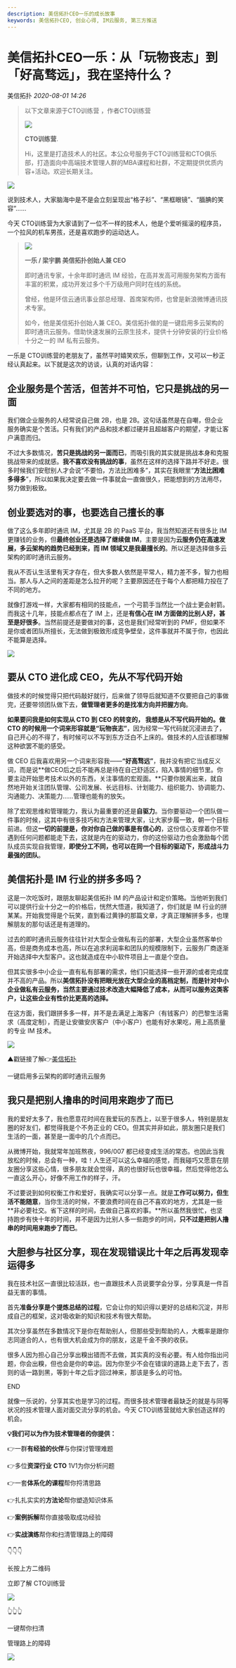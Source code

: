 ```yaml
---
description: 美信拓扑CEO一乐的成长故事
keywords: 美信拓扑CEO, 创业心得, IM云服务, 第三方推送
---
```

# 美信拓扑CEO一乐：从「玩物丧志」到「好高骛远」，我在坚持什么？

美信拓扑 _2020-08-01 14:26_

> 以下文章来源于CTO训练营 ，作者CTO训练营
>
> ![](http://wx.qlogo.cn/mmhead/Q3auHgzwzM5tqO3saf98SVDUv5HqsHboJJzBia6OsY0wMFCJOO8CVMw/0)
>
> **CTO训练营**.
>
> Hi，这里是打造技术人的社区。本公众号服务于CTO训练营和CTO俱乐部，打造面向中高端技术管理人群的MBA课程和社群，不定期提供优质内容+活动。欢迎长期关注。

![](../assets/articles/autogen-104528f803c2bbc7ae2920db288c52246988e90714caddaddb672210d07f48c3.gif)

说到技术人，大家脑海中是不是会立刻呈现出“格子衫”、“黑框眼镜”、“腼腆的笑容”……

今天 CTO训练营为大家请到了一位不一样的技术人，他是个爱听摇滚的程序员，一个拉风的机车男孩，还是喜欢跑步的运动达人。

> ![](../assets/articles/autogen-60296412ee0c16efd11970be0482296a270717049ce2b8394bb9490ef1f18e25.webp)
>
> **一乐 / 梁宇鹏 美信拓扑创始人兼 CEO**
>
> 即时通讯专家，十余年即时通讯 IM 经验，在高并发高可用服务架构方面有丰富的积累，成功开发过多个千万级用户同时在线的系统。
>
> 曾经，他是环信云通讯事业部总经理、首席架构师，也曾是新浪微博通讯技术专家。
>
> 如今，他是美信拓扑创始人兼 CEO。美信拓扑做的是一键启用多云架构的即时通讯云服务。借助快速发展的云原生技术，提供十分钟安装的行业价格十分之一的 IM 私有云服务。

一乐是 CTO训练营的老朋友了，虽然平时嬉笑欢乐，但聊到工作，又可以一秒正经认真起来。以下就是这次的访谈，认真的对话内容：

## **企业服务是个苦活，但苦并不可怕，它只是挑战的另一面**

我们做企业服务的人经常说自己做 2B，也是 2B。这句话虽然是在自嘲，但企业服务确实是个苦活。只有我们的产品和技术都过硬并且超越客户的期望，才能让客户满意而归。

不过大多数情况，**苦只是挑战的另一面而已**，而吸引我的其实就是挑战本身和克服挑战带来的成就感。**我不喜欢没有挑战的事**，虽然在这样的选择下路并不好走。很多时候我们安慰别人才会说“不要怕，方法比困难多”，其实在我眼里“**方法比困难多得多**”，所以如果我决定要去做一件事就会一直做很久，把能想到的方法用尽，努力做到极致。

## **创业要选对的事，也要选自己擅长的事**

做了这么多年即时通讯 IM，尤其是 2B 的 PaaS 平台，我当然知道还有很多比 IM 更赚钱的业务，但**最终创业还是选择了继续做 IM**，主要是因为**云服务仍在高速发展，多云架构的趋势已经到来，而 IM 领域又是我最擅长的**。所以还是选择做多云架构的即时通讯云服务。

我从不否认生活里有天才存在，但大多数人依然是平常人，精力差不多，智力也相当。那人与人之间的差距是怎么拉开的呢？主要原因还在于每个人都把精力投在了不同的地方。

就像打游戏一样，大家都有相同的技能点，一个弓箭手当然比一个战士更会射箭。而我这十几年，技能点都点在了 IM 上，还是**有信心在 IM 方面做的比别人好，甚至是好很多**。当然前提还是要做对的事，这也是我们经常听到的 PMF，但如果不是你或者团队所擅长，无法做到极致形成竞争壁垒，这件事就并不属于你，也因此不能算是选择。

![](../assets/articles/autogen-5b3c29c7be81c82d560a9418a9e3e70d4d25ab108d3990b759cc7341cd3137c1.webp)

## **要从 CTO 进化成 CEO，先从不写代码开始**

做技术的时候觉得只把代码敲好就行，后来做了领导后就知道不仅要把自己的事做完，还要带领团队做下去，**做管理者更多的是找准方向并把握方向**。

**如果要问我是如何实现从 CTO 到 CEO 的转变的， 我想是从不写代码开始的。做 CTO 的时候用一个词来形容就是“玩物丧志”**，因为经常一写代码就沉浸进去了，自己开心的不得了，有时候可以不写到东方泛白不上床的。做技术的人应该都理解这种欲罢不能的感受。

做 CEO 后我喜欢用另一个词来形容我——**“好高骛远”**，我并没有把它当成反义词，而是说**做CEO后之后不能再总是待在自己舒适区，陷入事情的细节里。你要主动开始思考技术以外的东西，关注事情的宏观面。**只要你脱离出来，就自然地开始关注团队管理、公司发展、长远目标、计划能力、组织能力、协调能力、沟通能力、决策能力……管理也能有的放矢。

除了宏观思维和管理能力，我认为最重要的还是**自驱力**。当你要驱动一个团队做一件事的时候，这其中有很多技巧和方法来管理大家，让大家步履一致，朝一个目标前进。但这**一切的前提是，你对你自己做的事是有信心的**，这份信心支撑着你不管遇到任何问题都能走下去，这就是内在的驱动力，你的这份驱动力也会激励每个团队成员实现自我管理，**即使分工不同，也可以在同一个目标的驱动下，形成战斗力最强的团队**。

## **美信拓扑是 IM 行业的拼多多吗？**

这是一次吃饭时，跟朋友聊起美信拓扑 IM 的产品设计和定价策略。当他听到我们可以提供行业十分之一的价格后，恍然大悟道，我知道了，你们就是 IM 行业的拼某某。开始我觉得是个玩笑，直到看过黄铮的那篇文章，才真正理解拼多多，也理解朋友的那句话还是有道理的。

过去的即时通讯云服务往往针对大型企业做私有云的部署，大型企业虽然客单价高，但是商务成本也高，所以在追求利润率和团队的规模限制下，云服务厂商逐渐开始选择中大型客户。这也就造成在中小软件项目上一直是个空白。

但其实很多中小企业一直有私有部署的需求，他们只能选择一些开源的或者完成度并不高的产品。所以**美信拓扑没有把眼光放在大型企业的高档定制，而是针对中小企业做私有云服务，当然主要通过技术改造大幅降低了成本，从而可以服务这类客户，让这些企业有性价比更高的选择。**

在这方面，我们跟拼多多一样，并不是去满足上海客户（有钱客户）的巴黎生活需求（高度定制），而是让安徽安庆客户（中小客户）也能有好水果吃，用上高质量的专业 IM 技术。

![](../assets/articles/autogen-7cccf4032e9c9bcafd9ca1cda37086d7224efe1c5c61e6155ee2dc119015f8e9.webp)

&#x20;                           ▲戳链接了解👉[美信拓扑](../product-and-technologies/install-an-instant-messaging-im-private-cloud-in-ten-minutes.md)

&#x20;                     一键启用多云架构的即时通讯云服务

## **我只是把别人撸串的时间用来跑步了而已**

我的爱好太多了，我也愿意花时间在我爱玩的东西上，以至于很多人，特别是朋友圈的好友们，都觉得我是个不务正业的 CEO。但其实并非如此，朋友圈只是我们生活的一面，甚至是一面中的几个点而已。

从微博开始，我就常年加班熬夜，996/007 都已经变成生活的常态。也因此当我放松的时候，总会有一种，哇！人生还可以这么幸福的感觉，而我碰巧又愿意在朋友圈分享这些心情，很多朋友就会觉得，真的也很好玩也很幸福，然后觉得他怎么一直这么开心，好像不用工作的样子，汗。

不过要说到如何权衡工作和爱好，我确实可以分享一点。就是**工作可以努力，但生活不能随意**，当你生活的时候，不要浪费时间在自己不喜欢的地方，尤其是一些**非必要社交。省下这样的时间，去做自己喜欢的事。**所以虽然我很忙，也坚持跑步有快十年的时间，并不是因为比别人多一些跑步的时间，**只不过是把别人撸串的时间用来跑步了而已**。

## **大胆参与社区分享，现在发现错误比十年之后再发现幸运得多**

我在技术社区一直很比较活跃，也一直跟技术人员说要学会分享，分享真是一件百益无害的事情。

首先**准备分享是个提炼总结的过程**，它会让你的知识得以更好的总结和沉淀，并形成自己的框架，这对吸收新的知识和技术有很大帮助。

其次分享虽然在多数情况下是你在帮助别人，但那些受到帮助的人，大概率是跟你志同道合的人，也有很大机会成为你的朋友，这是千金不换的收获。

很多人因为担心自己分享出糗出错而不去做，其实真的没有必要。有人给你指出问题，你会出糗，但也会是你的幸运。因为你至少不会在错误的道路上走下去了，否则的话一路到黑，等到十年之后才回过神来，那该是多么的可怕。

END

就像一乐说的，分享其实也是学习的过程。而很多技术管理者最缺乏的就是与同等状况的技术管理人面对面交流分享的机会。今天 CTO训练营就给大家创造这样的机会。

**💡我们可以为作为技术管理者的你提供：**

👉一群**有经验的伙伴**与你探讨管理难题

👉多位**资深行业** **CTO** 1V1为你分析问题

👉一套**体系化的课程**帮你捋清思路

👉扎扎实实的**方法论**帮你塑造知识体系

👉**案例拆解**帮你直接吸取成功经验

👉**实战演练**帮你和扫清管理路上的障碍

👇👇👇

长按上方二维码

立即了解 CTO训练营

![](../assets/articles/autogen-307bf678af00e7bc7048b4d6f282bbc6231f442befecb1a79c9f6939ad7f5a56.webp)

👆👆👆

一键帮你扫清

管理路上的障碍

![](../assets/articles/autogen-e21281916304d5bf19fc44fa55b3a0c7d7578df1c0fd9378b367276d6511d043.gif)
